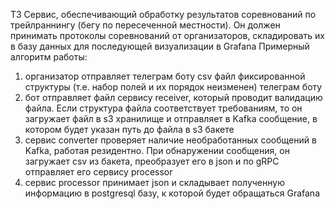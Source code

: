 ТЗ
Сервис, обеспечивающий обработку результатов соревнований по трейлраннингу (бегу по пересеченной местности). Он должен принимать протоколы соревнований от организаторов, складировать их в базу данных для последующей визуализации в Grafana
Примерный алгоритм работы:
1. организатор отправляет телеграм боту csv файл фиксированной структуры (т.е. набор полей и их порядок неизменен) телеграм боту
2. бот отправляет файл сервису receiver, который проводит валидацию файла. Если структура файла соответствует требованиям, то он загружает файл в s3 хранилище и отправляет в Kafka сообщение, в котором будет указан путь до файла в s3 бакете
3. сервис converter проверяет наличие необработанных сообщений в Kafka, работая резидентно. При обнаружении сообщения, он загружает csv из бакета, преобразует его в json и по gRPC отправляет его сервису processor
4. сервис processor принимает json и складывает полученную информацию в postgresql базу, к которой будет обращаться Grafana